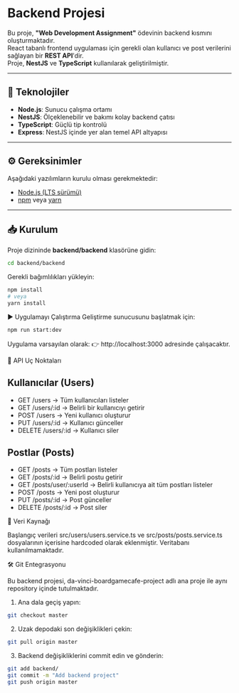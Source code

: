 # Backend Projesi

Bu proje, **"Web Development Assignment"** ödevinin backend kısmını oluşturmaktadır.  
React tabanlı frontend uygulaması için gerekli olan kullanıcı ve post verilerini sağlayan bir **REST API**'dir.  
Proje, **NestJS** ve **TypeScript** kullanılarak geliştirilmiştir.

---

## 🚀 Teknolojiler
- **Node.js**: Sunucu çalışma ortamı
- **NestJS**: Ölçeklenebilir ve bakımı kolay backend çatısı
- **TypeScript**: Güçlü tip kontrolü
- **Express**: NestJS içinde yer alan temel API altyapısı

---

## ⚙️ Gereksinimler
Aşağıdaki yazılımların kurulu olması gerekmektedir:
- [Node.js (LTS sürümü)](https://nodejs.org/)
- [npm](https://www.npmjs.com/) veya [yarn](https://yarnpkg.com/)

---

## 📥 Kurulum
Proje dizininde **backend/backend** klasörüne gidin:

```bash
cd backend/backend
```

Gerekli bağımlılıkları yükleyin:
```bash
npm install
# veya
yarn install
```

▶️ Uygulamayı Çalıştırma
Geliştirme sunucusunu başlatmak için:

```bash
npm run start:dev
```

Uygulama varsayılan olarak:
👉 http://localhost:3000
 adresinde çalışacaktır.



 🔗 API Uç Noktaları
<h2>Kullanıcılar (Users)</h2>
<ul>
<li>GET /users → Tüm kullanıcıları listeler</li>

<li>GET /users/:id → Belirli bir kullanıcıyı getirir</li>

<li>POST /users → Yeni kullanıcı oluşturur</li>

<li>PUT /users/:id → Kullanıcı günceller</li>

<li>DELETE /users/:id → Kullanıcı siler</li>
</ul>


<h2>Postlar (Posts)</h2>
<ul>
<li>GET /posts → Tüm postları listeler</li>

<li>GET /posts/:id → Belirli postu getirir</li>

<li>GET /posts/user/:userId → Belirli kullanıcıya ait tüm postları listeler</li>

<li>POST /posts → Yeni post oluşturur</li>

<li>PUT /posts/:id → Post günceller</li>

<li>DELETE /posts/:id → Post siler</li>
</ul>



📂 Veri Kaynağı

Başlangıç verileri src/users/users.service.ts ve src/posts/posts.service.ts dosyalarının içerisine hardcoded olarak eklenmiştir.
Veritabanı kullanılmamaktadır.


🛠️ Git Entegrasyonu

Bu backend projesi, da-vinci-boardgamecafe-project adlı ana proje ile aynı repository içinde tutulmaktadır.

1. Ana dala geçiş yapın:

```bash
git checkout master
```

2. Uzak depodaki son değişiklikleri çekin:

```bash
git pull origin master
```


3. Backend değişikliklerini commit edin ve gönderin:

```bash
git add backend/
git commit -m "Add backend project"
git push origin master
```
